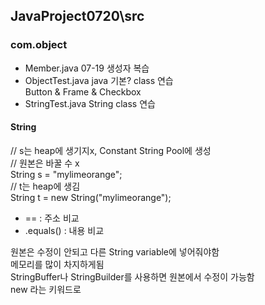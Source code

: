 ## JavaProject0720\src
### com.object
- Member.java
07-19 생성자 복습
- ObjectTest.java
java 기본? class 연습<br>
Button & Frame & Checkbox
- StringTest.java
String class 연습

#### String
// s는 heap에 생기지x, Constant String Pool에 생성<br>
// 원본은 바꿀 수 x<br>
String s = "mylimeorange";<br>
// t는 heap에 생김<br>
String t = new String("mylimeorange");<br>
- == : 주소 비교<br>
- .equals() : 내용 비교

원본은 수정이 안되고 다른 String variable에 넣어줘야함<br>
메모리를 많이 차지하게됨<br>
StringBuffer나 StringBuilder를 사용하면 원본에서 수정이 가능함<br>
new 라는 키워드로 

